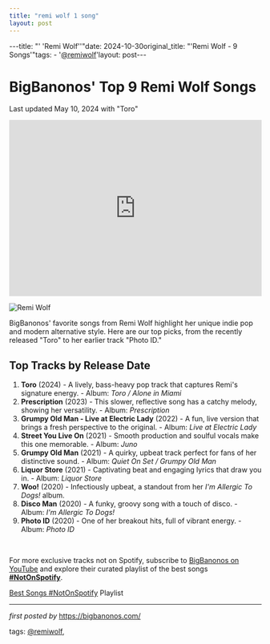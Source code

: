 ```yaml
---
title: "remi wolf 1 song"
layout: post
---
```

---title: "' 'Remi Wolf''"date: 2024-10-30original_title: "'Remi Wolf - 9 Songs'"tags:  - '[@remiwolf](/tags/remiwolf/)'layout: post---<h1>BigBanonos' Top 9 Remi Wolf Songs</h1><p>Last updated May 10, 2024 with "Toro"</p> <iframe allow="autoplay; clipboard-write; encrypted-media; fullscreen; picture-in-picture" allowfullscreen="" frameborder="0" height="352" loading="lazy" src="https://open.spotify.com/embed/playlist/5va9HNjgdNKae64yfClLR9?utm_source=generator" width="100%"></iframe> <p><img alt="Remi Wolf" src="https://i0.wp.com/www.whatthefunkmag.com/wp-content/uploads/2020/12/remi3.jpg?resize=1024%2C1024&ssl=1" /></p> <p>BigBanonos' favorite songs from Remi Wolf highlight her unique indie pop and modern alternative style. Here are our top picks, from the recently released "Toro" to her earlier track "Photo ID." </p> <h2>Top Tracks by Release Date</h2><ol> <li><strong>Toro</strong> (2024) - A lively, bass-heavy pop track that captures Remi's signature energy. - Album: <em>Toro / Alone in Miami</em></li> <li><strong>Prescription</strong> (2023) - This slower, reflective song has a catchy melody, showing her versatility. - Album: <em>Prescription</em></li> <li><strong>Grumpy Old Man - Live at Electric Lady</strong> (2022) - A fun, live version that brings a fresh perspective to the original. - Album: <em>Live at Electric Lady</em></li> <li><strong>Street You Live On</strong> (2021) - Smooth production and soulful vocals make this one memorable. - Album: <em>Juno</em></li> <li><strong>Grumpy Old Man</strong> (2021) - A quirky, upbeat track perfect for fans of her distinctive sound. - Album: <em>Quiet On Set / Grumpy Old Man</em></li> <li><strong>Liquor Store</strong> (2021) - Captivating beat and engaging lyrics that draw you in. - Album: <em>Liquor Store</em></li> <li><strong>Woo!</strong> (2020) - Infectiously upbeat, a standout from her <em>I'm Allergic To Dogs!</em> album.</li> <li><strong>Disco Man</strong> (2020) - A funky, groovy song with a touch of disco. - Album: <em>I'm Allergic To Dogs!</em></li> <li><strong>Photo ID</strong> (2020) - One of her breakout hits, full of vibrant energy. - Album: <em>Photo ID</em></li></ol> <!--Tags for SEO--><p><br /></p><!--Subscribe and Playlist Links--><div>    <p>For more exclusive tracks not on Spotify, subscribe to <a href="https://www.youtube.com/[@BigBanonos](/tags/BigBanonos/)" target="_blank">BigBanonos on YouTube</a> and explore their curated playlist of the best songs <strong>[#NotOnSpotify](/tags/NotOnSpotify/)</strong>.</p>    <p><a href="https://www.youtube.com/playlist?list=PLtuNtuTatqI0kFahUCbtbfenC_ET5O_tr" target="_blank">Best Songs [#NotOnSpotify](/tags/NotOnSpotify/) Playlist<br /></a></p></div><hr /><p><em>first posted by</em> <a href="https://bigbanonos.com/" rel="noopener" target="_new">https://bigbanonos.com/</a></p><p>tags: [@remiwolf](/tags/remiwolf/),</p>